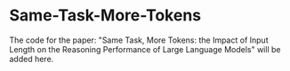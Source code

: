# Same-Task-More-Tokens
The code for the paper: "Same Task, More Tokens: the Impact of Input Length on the Reasoning Performance of Large Language Models" will be added here.

